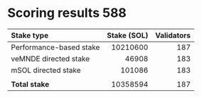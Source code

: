 # Scoring results 588

| Stake type              | Stake (SOL)    | Validators     |
|:------------------------|---------------:|---------------:|
| Performance-based stake | 10210600       | 187            |
| veMNDE directed stake   | 46908          | 183            |
| mSOL directed stake     | 101086         | 183            |
|                         |                |                |
| **Total stake**         | 10358594       | 187            |